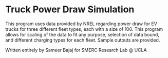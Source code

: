 # Truck Power Draw Simulation

This program uses data provided by NREL regarding power draw for EV trucks for three different fleet types, each with a size of 100. This program allows for scaling of the data to fit any purpose, selection of data bound, and different charging types for each fleet. Sample outputs are provided.

Written entirely by Sameer Bajaj for SMERC Research Lab @ UCLA

